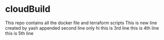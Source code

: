 # cloudBuild
This repo contains all the docker file and terraform scripts
This is new line created by yash appended second line only
hi this is 3rd line
this is 4th line
this is 5th line
